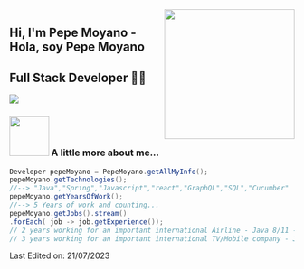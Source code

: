 <img align='right' src="https://media.giphy.com/media/zhYSVCirREeIZtONCI/giphy.gif" width="230">

## Hi, I'm Pepe Moyano - Hola, soy Pepe Moyano
## Full Stack Developer 👨‍💻

<!--
**ashrafkm/ashrafkm** is a ✨ _special_ ✨ repository because its `README.md` (this file) appears on your GitHub profile.

Here are some ideas to get you started:

- 🔭 I’m currently working on ...
- 🌱 I’m currently learning ...
- 👯 I’m looking to collaborate on ...
- 🤔 I’m looking for help with ...
- 💬 Ask me about ...
- 📫 How to reach me: ...
- 😄 Pronouns: ...
- ⚡ Fun fact: ...
-->



[![](https://img.shields.io/badge/Mail-josemariamoyano.ar@gmail.com-red)](mailto:josemariamoyano.ar@gmail.com)


### <img src="https://media.giphy.com/media/efwSs6ZbRhSIBiFlxJ/giphy.gif" width="70"> A little more about me...  

```java
Developer pepeMoyano = PepeMoyano.getAllMyInfo();
pepeMoyano.getTechnologies();
//--> "Java","Spring","Javascript","react","GraphQL","SQL","Cucumber"
pepeMoyano.getYearsOfWork();
//--> 5 Years of work and counting... 
pepeMoyano.getJobs().stream()
.forEach( job -> job.getExperience());
// 2 years working for an important international Airline - Java 8/11 - Spring - Cucumber - Angular - Jenkins - Git - Scrum
// 3 years working for an important international TV/Mobile company - Java 8/11 - Spring - React - GraphQL - Cucumber - TDD - Jenkins - Git
```


Last Edited on: 21/07/2023
